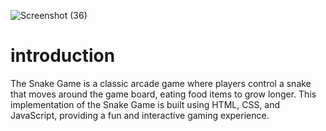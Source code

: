 ![Screenshot (36)](https://github.com/Ab3467/Game-3/assets/138695838/905c34fc-2412-438a-a1e6-231b92341380)

# introduction
<p>The Snake Game is a classic arcade game where players control a snake that moves around the game board, eating food items to grow longer. This implementation of the Snake Game is built using HTML, CSS, and JavaScript, providing a fun and interactive gaming experience.</p>


